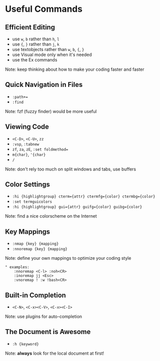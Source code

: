 # Useful Commands

## Efficient Editing

- use `w`, `b` rather than `h`, `l`
- use `{`, `}` rather than `j`, `k`
- use textobjects rather than `w`, `b`, `{`, `}`
- use Visual mode only when it's needed
- use the Ex commands

Note: keep thinking about how to make your coding faster and faster

## Quick Navigation in Files

- `:path+=`
- `:find`

Note: fzf (fuzzy finder) would be more useful

## Viewing Code

- `<C-D>`, `<C-U>`, `zz`
- `:vsp`, `:tabnew`
- `zf`, `za`, `zE`, `:set foldmethod=`
- `m{char}`, `'{char}`
- `/`

Note: don't rely too much on split windows and tabs, use buffers

## Color Settings

- `:hi {highlightgroup} cterm={attr} ctermfg={color} ctermbg={color}`
- `:set termguicolors`
- `:hi {highlightgroup} gui={attr} guifg={color} guibg={color}`

Note: find a nice colorscheme on the Internet

## Key Mappings

- `:nmap {key} {mapping}`
- `:nnoremap {key} {mapping}`

Note: define your own mappings to optimize your coding style

```vim
" examples:
	:nnoremap <C-l> :noh<CR>
	:inoremap jj <Esc>
	:vnoremap ! :w !bash<CR>
```

## Built-in Completion

- `<C-N>`, `<C-x><C-V>`, `<C-x><C-I>`

Note: use plugins for auto-completion

## The Document is Awesome

- `:h {keyword}`

Note: **always** look for the local document at first!
